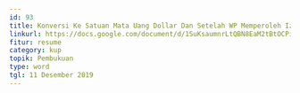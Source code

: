 ```yaml
---
id: 93
title: Konversi Ke Satuan Mata Uang Dollar Dan Setelah WP Memperoleh Izin Pembukuan Dollar
linkurl: https://docs.google.com/document/d/1SuKsaumnrLtQBN8EaM2tBtOCPi-X0v6jNj88IJgIW4M/edit?usp=drivesdk
fitur: resume
category: kup
topik: Pembukuan
type: word
tgl: 11 Desember 2019
---
```


